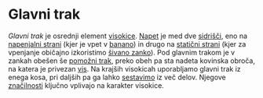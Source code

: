 # Glavni trak

_Glavni trak_ je osrednji element [visokice](/visokica). [Napet](/napetost) je
med dve [sidrišči](/sidrisce), eno na [napenjalni strani](/napenjalna-stran)
(kjer je vpet v [banano](/banana)) in drugo na
[statični strani](/staticna-stran) (kjer za vpenjanje običajno izkoristimo
[šivano zanko](/sivana-zanka)). Pod glavnim trakom je v zankah obešen še
[pomožni trak](/pomozni-trak), preko obeh pa sta nadeta kovinska obroča, na
katera je privezan [vis](/vis). Na krajših visokicah uporabljamo glavni trak iz
enega kosa, pri daljših pa ga lahko [sestavimo](/segmentiranje) iz več delov.
Njegove [značilnosti](/trak) ključno vplivajo na karakter visokice.
